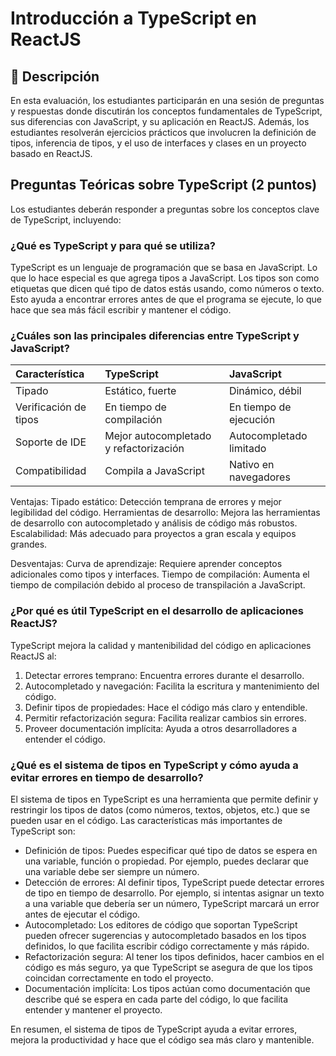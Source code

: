 # Introducción a TypeScript en ReactJS

## 📖 Descripción
En esta evaluación, los estudiantes participarán en una sesión de preguntas y respuestas
donde discutirán los conceptos fundamentales de TypeScript, sus diferencias con JavaScript,
y su aplicación en ReactJS. Además, los estudiantes resolverán ejercicios prácticos que
involucren la definición de tipos, inferencia de tipos, y el uso de interfaces y clases en un
proyecto basado en ReactJS.

## Preguntas Teóricas sobre TypeScript (2 puntos)
Los estudiantes deberán responder a preguntas sobre los conceptos clave de
TypeScript, incluyendo:


### ¿Qué es TypeScript y para qué se utiliza?

TypeScript es un lenguaje de programación que se basa en JavaScript. Lo que lo hace especial es que agrega tipos a JavaScript.
Los tipos son como etiquetas que dicen qué tipo de datos estás usando, como números o texto. Esto ayuda a encontrar errores antes de que el programa se ejecute, lo que hace que sea más fácil escribir y mantener el código.

### ¿Cuáles son las principales diferencias entre TypeScript y JavaScript?

Característica | TypeScript | JavaScript
| :--- | :--- | :---
Tipado  | Estático, fuerte | Dinámico, débil
Verificación de tipos | En tiempo de compilación | En tiempo de ejecución
Soporte de IDE | Mejor autocompletado y refactorización | Autocompletado limitado
Compatibilidad | Compila a JavaScript | Nativo en navegadores

Ventajas:
Tipado estático: Detección temprana de errores y mejor legibilidad del código.
Herramientas de desarrollo: Mejora las herramientas de desarrollo con autocompletado y análisis de código más robustos.
Escalabilidad: Más adecuado para proyectos a gran escala y equipos grandes.

Desventajas:
Curva de aprendizaje: Requiere aprender conceptos adicionales como tipos y interfaces.
Tiempo de compilación: Aumenta el tiempo de compilación debido al proceso de transpilación a JavaScript.


### ¿Por qué es útil TypeScript en el desarrollo de aplicaciones ReactJS?

TypeScript mejora la calidad y mantenibilidad del código en aplicaciones ReactJS al:
1. Detectar errores temprano: Encuentra errores durante el desarrollo.
2. Autocompletado y navegación: Facilita la escritura y mantenimiento del código.
3. Definir tipos de propiedades: Hace el código más claro y entendible.
4. Permitir refactorización segura: Facilita realizar cambios sin errores.
5. Proveer documentación implícita: Ayuda a otros desarrolladores a entender el código.



### ¿Qué es el sistema de tipos en TypeScript y cómo ayuda a evitar errores en tiempo de desarrollo?

El sistema de tipos en TypeScript es una herramienta que permite definir y restringir los tipos de datos (como números, textos, objetos, etc.) que se pueden usar en el código. Las características más importantes de TypeScript son:

* Definición de tipos: Puedes especificar qué tipo de datos se espera en una variable, función o propiedad. Por ejemplo, puedes declarar que una variable debe ser siempre un número.
* Detección de errores: Al definir tipos, TypeScript puede detectar errores de tipo en tiempo de desarrollo. Por ejemplo, si intentas asignar un texto a una variable que debería ser un número, TypeScript marcará un error antes de ejecutar el código.
* Autocompletado: Los editores de código que soportan TypeScript pueden ofrecer sugerencias y autocompletado basados en los tipos definidos, lo que facilita escribir código correctamente y más rápido.
* Refactorización segura: Al tener los tipos definidos, hacer cambios en el código es más seguro, ya que TypeScript se asegura de que los tipos coincidan correctamente en todo el proyecto.
* Documentación implícita: Los tipos actúan como documentación que describe qué se espera en cada parte del código, lo que facilita entender y mantener el proyecto.

En resumen, el sistema de tipos de TypeScript ayuda a evitar errores, mejora la productividad y hace que el código sea más claro y mantenible.






